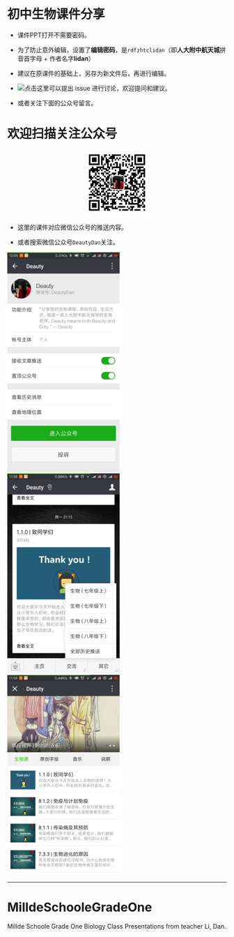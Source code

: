 # 初中生物课件分享

- 课件PPT打开不需要密码。

- 为了防止意外编辑，设置了**编辑密码**，是`rdfzhtclidan`（即**人大附中航天城**拼音首字母 + 作者名字**lidan**）

- 建议在原课件的基础上，另存为新文件后，再进行编辑。

- ![点击这里可以提出 issue 进行讨论](https://github.com/deauty/MilldeSchooleGradeOne/issues/new)，欢迎提问和建议。

- 或者关注下面的公众号留言。

# 欢迎扫描关注公众号

<p align="center"> 
  <img src="Figures/deauty_qr_8cm.jpg" width="150" />
</p> 

- 这里的课件对应微信公众号的推送内容。

- 或者搜索微信公众号``DeautyDan``关注。

<img src="Figures/deauty_1.png" width="258" />  <img src="Figures/deauty_2.png" width="258" />  <img src="Figures/deauty_3.png" width="258" />

-----------------------------

# MilldeSchooleGradeOne
Millde Schoole Grade One Biology Class Presentations from teacher Li, Dan.

